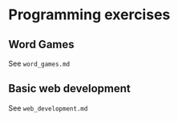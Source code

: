 # Programming exercises

## Word Games

See `word_games.md`

## Basic web development

See `web_development.md`

